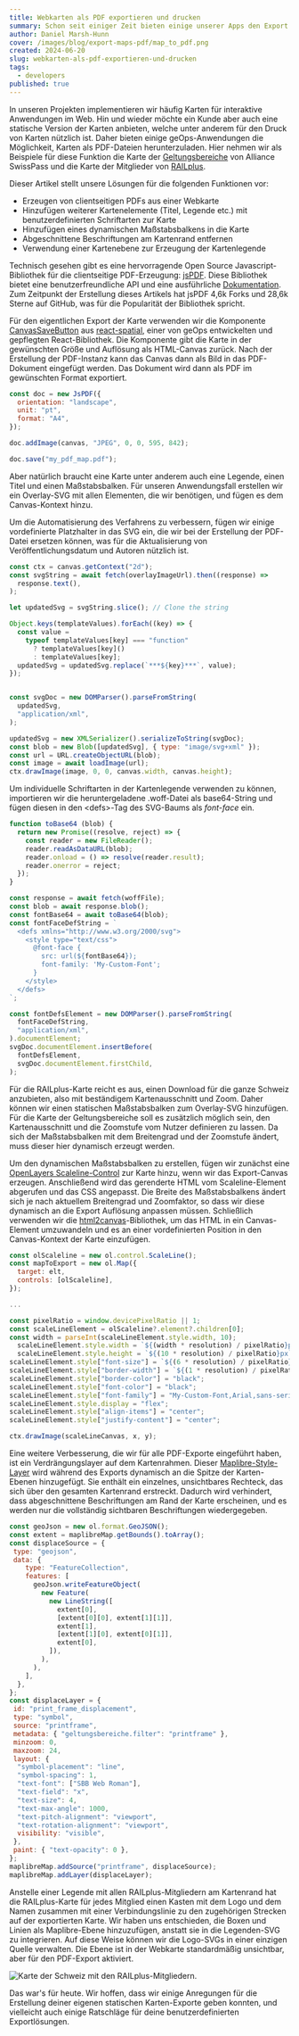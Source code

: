 ```yaml
---
title: Webkarten als PDF exportieren und drucken
summary: Schon seit einiger Zeit bieten einige unserer Apps den Export unserer Karten im PDF-Format. Dieser Artikel stellt unsere Lösungen für einige Neuerungen  dieser Funktion vor.
author: Daniel Marsh-Hunn
cover: /images/blog/export-maps-pdf/map_to_pdf.png
created: 2024-06-20
slug: webkarten-als-pdf-exportieren-und-drucken
tags:
  - developers
published: true
---
```

In unseren Projekten implementieren wir häufig Karten für interaktive Anwendungen im Web. Hin und wieder möchte ein Kunde aber auch eine statische Version der Karten anbieten, welche unter anderem für den Druck von Karten nützlich ist. Daher bieten einige geOps-Anwendungen die Möglichkeit, Karten als PDF-Dateien herunterzuladen. Hier nehmen wir als Beispiele für diese Funktion die Karte der [Geltungsbereiche](https://maps.trafimage.ch/ch.sbb.geltungsbereiche) von Alliance SwissPass und die Karte der Mitglieder von [RAILplus](https://www.railplus.ch/de/partner-bahnen).

Dieser Artikel stellt unsere Lösungen für die folgenden Funktionen vor:
* Erzeugen von clientseitigen PDFs aus einer Webkarte
* Hinzufügen weiterer Kartenelemente (Titel, Legende etc.) mit benutzerdefinierten Schriftarten zur Karte
* Hinzufügen eines dynamischen Maßstabsbalkens in die Karte
* Abgeschnittene Beschriftungen am Kartenrand entfernen
* Verwendung einer Kartenebene zur Erzeugung der Kartenlegende

Technisch gesehen gibt es eine hervorragende Open Source Javascript-Bibliothek für die clientseitige PDF-Erzeugung: [jsPDF](https://github.com/parallax/jsPDF). Diese Bibliothek bietet eine benutzerfreundliche API und eine ausführliche [Dokumentation](https://rawgit.com/MrRio/jsPDF/master/docs/index.html). Zum Zeitpunkt der Erstellung dieses Artikels hat jsPDF 4,6k Forks und 28,6k Sterne auf GitHub, was für die Popularität der Bibliothek spricht. 

Für den eigentlichen Export der Karte verwenden wir die Komponente [CanvasSaveButton](https://react-spatial.geops.io/?layers=swiss.boundaries&baselayers=basebright.baselayer,basedark.baselayer&mode=custom&x=876887.69&y=5928515.41&z=5#canvassavebutton) aus [react-spatial](https://react-spatial.geops.io/), einer von geOps entwickelten und gepflegten React-Bibliothek. Die Komponente gibt die Karte in der gewünschten Größe und Auflösung als HTML-Canvas zurück. Nach der Erstellung der PDF-Instanz kann das Canvas dann als Bild in das PDF-Dokument eingefügt werden. Das Dokument wird dann als PDF im gewünschten Format exportiert.

```js
const doc = new JsPDF({
  orientation: "landscape",
  unit: "pt",
  format: "A4",
});

doc.addImage(canvas, "JPEG", 0, 0, 595, 842);

doc.save("my_pdf_map.pdf");
```

Aber natürlich braucht eine Karte unter anderem auch eine Legende, einen Titel und einen Maßstabsbalken. Für unseren Anwendungsfall erstellen wir ein Overlay-SVG mit allen Elementen, die wir benötigen, und fügen es dem Canvas-Kontext hinzu.

Um die Automatisierung des Verfahrens zu verbessern, fügen wir einige vordefinierte Platzhalter in das SVG ein, die wir bei der Erstellung der PDF-Datei ersetzen können, was für die Aktualisierung von Veröffentlichungsdatum und Autoren nützlich ist.


```js
const ctx = canvas.getContext("2d");
const svgString = await fetch(overlayImageUrl).then((response) =>
  response.text(),
);

let updatedSvg = svgString.slice(); // Clone the string

Object.keys(templateValues).forEach((key) => {
  const value =
    typeof templateValues[key] === "function"
      ? templateValues[key]()
      : templateValues[key];
  updatedSvg = updatedSvg.replace(`***${key}***`, value);
});


const svgDoc = new DOMParser().parseFromString(
  updatedSvg,
  "application/xml",
);

updatedSvg = new XMLSerializer().serializeToString(svgDoc);
const blob = new Blob([updatedSvg], { type: "image/svg+xml" });
const url = URL.createObjectURL(blob);
const image = await loadImage(url);
ctx.drawImage(image, 0, 0, canvas.width, canvas.height);
```

Um individuelle Schriftarten in der Kartenlegende verwenden zu können, importieren wir die heruntergeladene .woff-Datei als base64-String und fügen diesen in den \<defs\>-Tag des SVG-Baums als *font-face* ein.


```js
function toBase64 (blob) {
  return new Promise((resolve, reject) => {
    const reader = new FileReader();
    reader.readAsDataURL(blob);
    reader.onload = () => resolve(reader.result);
    reader.onerror = reject;
  });
}

const response = await fetch(woffFile);
const blob = await response.blob();
const fontBase64 = await toBase64(blob);
const fontFaceDefString = `
  <defs xmlns="http://www.w3.org/2000/svg">
    <style type="text/css">
      @font-face {
        src: url(${fontBase64});
        font-family: 'My-Custom-Font';
      }
    </style>
  </defs>
`;

const fontDefsElement = new DOMParser().parseFromString(
  fontFaceDefString,
  "application/xml",
).documentElement;
svgDoc.documentElement.insertBefore(
  fontDefsElement,
  svgDoc.documentElement.firstChild,
);
```

Für die RAILplus-Karte reicht es aus, einen Download für die ganze Schweiz anzubieten, also mit beständigem Kartenausschnitt und Zoom. Daher können wir einen statischen Maßstabsbalken zum Overlay-SVG hinzufügen. Für die Karte der Geltungsbereiche soll es zusätzlich möglich sein, den Kartenausschnitt und die Zoomstufe vom Nutzer definieren zu lassen. Da sich der Maßstabsbalken mit dem Breitengrad und der Zoomstufe ändert, muss dieser hier dynamisch erzeugt werden.

Um den dynamischen Maßstabsbalken zu erstellen, fügen wir zunächst eine [OpenLayers Scaleline-Control](https://openlayers.org/en/latest/apidoc/module-ol_control_ScaleLine-ScaleLine.html) zur Karte hinzu, wenn wir das Export-Canvas erzeugen. Anschließend wird das gerenderte HTML vom Scaleline-Element abgerufen und das CSS angepasst. Die Breite des Maßstabsbalkens ändert sich je nach aktuellem Breitengrad und Zoomfaktor, so dass wir diese dynamisch an die Export Auflösung anpassen müssen. Schließlich verwenden wir die [html2canvas](https://html2canvas.hertzen.com/)-Bibliothek, um das HTML in ein Canvas-Element umzuwandeln und es an einer vordefinierten Position in den Canvas-Kontext der Karte einzufügen.

```js
const olScaleline = new ol.control.ScaleLine();
const mapToExport = new ol.Map({
  target: elt,
  controls: [olScaleline],
});

...

const pixelRatio = window.devicePixelRatio || 1;
const scaleLineElement = olScaleline?.element?.children[0];
const width = parseInt(scaleLineElement.style.width, 10);
  scaleLineElement.style.width = `${(width * resolution) / pixelRatio}px`;
  scaleLineElement.style.height = `${(10 * resolution) / pixelRatio}px`;
scaleLineElement.style["font-size"] = `${(6 * resolution) / pixelRatio}px`;
scaleLineElement.style["border-width"] = `${(1 * resolution) / pixelRatio}px`;
scaleLineElement.style["border-color"] = "black";
scaleLineElement.style["font-color"] = "black";
scaleLineElement.style["font-family"] = "My-Custom-Font,Arial,sans-serif";
scaleLineElement.style.display = "flex";
scaleLineElement.style["align-items"] = "center";
scaleLineElement.style["justify-content"] = "center";

ctx.drawImage(scaleLineCanvas, x, y);
```
Eine weitere Verbesserung, die wir für alle PDF-Exporte eingeführt haben, ist ein Verdrängungslayer auf dem Kartenrahmen. Dieser [Maplibre-Style-Layer](https://maplibre.org/maplibre-style-spec/layers/) wird während des Exports dynamisch an die Spitze der Karten-Ebenen hinzugefügt. Sie enthält ein einzelnes, unsichtbares Rechteck, das sich über den gesamten Kartenrand erstreckt. Dadurch wird verhindert, dass abgeschnittene Beschriftungen am Rand der Karte erscheinen, und es werden nur die vollständig sichtbaren Beschriftungen wiedergegeben.

```js
const geoJson = new ol.format.GeoJSON();
const extent = maplibreMap.getBounds().toArray();
const displaceSource = {
 type: "geojson",
 data: {
    type: "FeatureCollection",
    features: [
      geoJson.writeFeatureObject(
        new Feature(
          new LineString([
            extent[0],
            [extent[0][0], extent[1][1]],
            extent[1],
            [extent[1][0], extent[0][1]],
            extent[0],
          ]),
        ),
      ),
    ],
  },
};
const displaceLayer = {
 id: "print_frame_displacement",
 type: "symbol",
 source: "printframe",
 metadata: { "geltungsbereiche.filter": "printframe" },
 minzoom: 0,
 maxzoom: 24,
 layout: {
  "symbol-placement": "line",
  "symbol-spacing": 1,
  "text-font": ["SBB Web Roman"],
  "text-field": "x",
  "text-size": 4,
  "text-max-angle": 1000,
  "text-pitch-alignment": "viewport",
  "text-rotation-alignment": "viewport",
  visibility: "visible",
 },
 paint: { "text-opacity": 0 },
};
maplibreMap.addSource("printframe", displaceSource);
maplibreMap.addLayer(displaceLayer);
```

Anstelle einer Legende mit allen RAILplus-Mitgliedern am Kartenrand hat die RAILplus-Karte für jedes Mitglied einen Kasten mit dem Logo und dem Namen zusammen mit einer Verbindungslinie zu den zugehörigen Strecken auf der exportierten Karte. Wir haben uns entschieden, die Boxen und Linien als Maplibre-Ebene hinzuzufügen, anstatt sie in die Legenden-SVG zu integrieren. Auf diese Weise können wir die Logo-SVGs in einer einzigen Quelle verwalten. Die Ebene ist in der Webkarte standardmäßig unsichtbar, aber für den PDF-Export aktiviert.

![Karte der Schweiz mit den RAILplus-Mitgliedern.](/images/blog/export-maps-pdf/railplus-members.png "Karte der RAILplus-Mitglieder")

Das war's für heute. Wir hoffen, dass wir einige Anregungen für die Erstellung deiner eigenen statischen Karten-Exporte geben konnten, und vielleicht auch einige Ratschläge für deine benutzerdefinierten Exportlösungen.